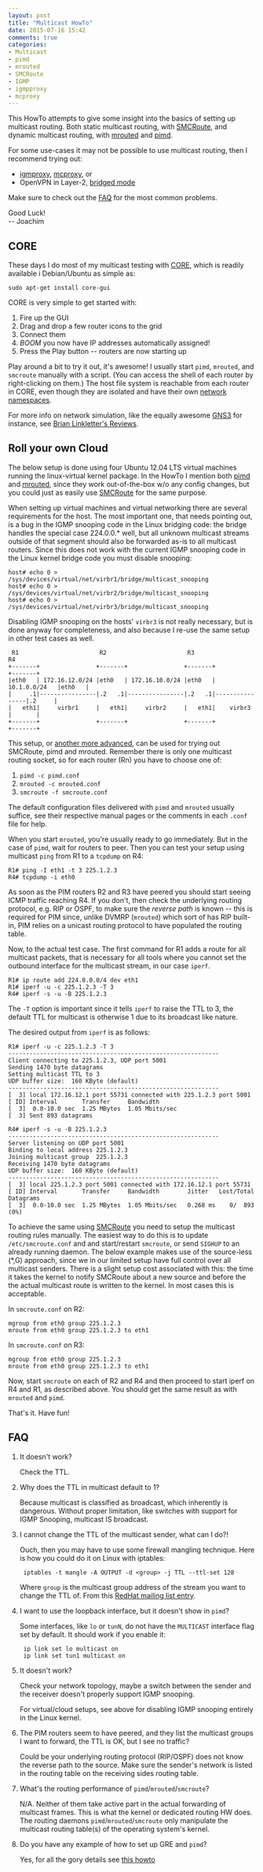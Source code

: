 ```yaml
---
layout: post
title: "Multicast HowTo"
date: 2015-07-16 15:42
comments: true
categories:
- Multicast
- pimd
- mrouted
- SMCRoute
- IGMP
- igmpproxy
- mcproxy
---
```


This HowTo attempts to give some insight into the basics of setting up
multicast routing.  Both static multicast routing, with [SMCRoute][1],
and dynamic multicast routing, with [mrouted][2] and [pimd][3].

For some use-cases it may not be possible to use multicast routing, then
I recommend trying out:

* [igmproxy][4], [mcproxy][5], or
* OpenVPN in Layer-2, [bridged mode][6]

Make sure to check out the [FAQ](#faq) for the most common problems.

Good Luck! <br />
-- Joachim


CORE
----

These days I do most of my multicast testing with [CORE][7], which is
readily available i Debian/Ubuntu as simple as:

    sudo apt-get install core-gui

CORE is very simple to get started with:

1. Fire up the GUI
2. Drag and drop a few router icons to the grid
3. Connect them
4. *BOOM* you now have IP addresses automatically assigned!
5. Press the Play button -- routers are now starting up

Play around a bit to try it out, it's awesome!  I usually start `pimd`,
`mrouted`, and `smcroute` manually with a script.  (You can access the
shell of each router by right-clicking on them.)  The host file system
is reachable from each router in CORE, even though they are isolated and
have their own [network namespaces][8].

For more info on network simulation, like the equally awesome [GNS3][9]
for instance, see [Brian Linkletter's Reviews][10].
   
<a name="roll-your-own"></a>

Roll your own Cloud
-------------------

The below setup is done using four Ubuntu 12.04 LTS virtual machines
running the linux-virtual kernel package.  In the HowTo I mention both
[pimd](/pimd.html) and [mrouted](/mrouted.html), since they work
out-of-the-box w/o any config changes, but you could just as easily
use [SMCRoute](/smcroute.html) for the same purpose.

When setting up virtual machines and virtual networking there are
several requirements for the host.  The most important one, that needs
pointing out, is a bug in the IGMP snooping code in the Linux bridging
code: the bridge handles the special case 224.0.0.* well, but all
unknown multicast streams outside of that segment should also be
forwarded as-is to all multicast routers.  Since this does not work
with the current IGMP snooping code in the Linux kernel bridge code
you must disable snooping:

    host# echo 0 > /sys/devices/virtual/net/virbr1/bridge/multicast_snooping
    host# echo 0 > /sys/devices/virtual/net/virbr2/bridge/multicast_snooping
    host# echo 0 > /sys/devices/virtual/net/virbr3/bridge/multicast_snooping

Disabling IGMP snooping on the hosts' `virbr3` is not really necessary,
but is done anyway for completeness, and also because I re-use the
same setup in other test cases as well.

     R1                       R2                       R3                       R4
    +-------+                +-------+                +-------+                +-------+
    |eth0   | 172.16.12.0/24 |eth0   | 172.16.10.0/24 |eth0   |  10.1.0.0/24   |eth0   |
    |     .1|----------------|.2   .1|----------------|.2   .1|----------------|.2     |
    |   eth1|     virbr1     |   eth1|     virbr2     |   eth1|    virbr3      |       |
    +-------+                +-------+                +-------+                +-------+

This setup, or
[another more advanced](ftp://ftp.troglobit.com/pimd/lab-network.svg),
can be used for trying out SMCRoute, pimd and mrouted.  Remember there
is only one multicast routing socket, so for each router (Rn) you have
to choose one of:

1.  `pimd -c pimd.conf`
2.  `mrouted -c mrouted.conf`
3.  `smcroute -f smcroute.conf`

The default configuration files delivered with `pimd` and `mrouted`
usually suffice, see their respective manual pages or the comments in
each `.conf` file for help.

When you start `mrouted`, you're usually ready to go immediately.  But
in the case of `pimd`, wait for routers to peer.  Then you can test your
setup using multicast `ping` from R1 to a `tcpdump` on R4:

    R1# ping -I eth1 -t 3 225.1.2.3
    R4# tcpdump -i eth0

As soon as the PIM routers R2 and R3 have peered you should start seeing
ICMP traffic reaching R4.  If you don't, then check the underlying
routing protocol, e.g. RIP or OSPF, to make sure the *reverse path* is
known -- this is required for PIM since, unlike DVMRP (`mrouted`) which
sort of has RIP built-in, PIM relies on a unicast routing protocol to
have populated the routing table.

Now, to the actual test case.  The first command for R1 adds a route for
all multicast packets, that is necessary for all tools where you cannot
set the outbound interface for the multicast stream, in our case
`iperf`.
 
    R1# ip route add 224.0.0.0/4 dev eth1
    R1# iperf -u -c 225.1.2.3 -T 3
    R4# iperf -s -u -B 225.1.2.3

The `-T` option is important since it tells `iperf` to raise the TTL to
3, the default TTL for multicast is otherwise 1 due to its broadcast
like nature.

The desired output from `iperf` is as follows:

    R1# iperf -u -c 225.1.2.3 -T 3
    ------------------------------------------------------------
    Client connecting to 225.1.2.3, UDP port 5001
    Sending 1470 byte datagrams
    Setting multicast TTL to 3
    UDP buffer size:  160 KByte (default)
    ------------------------------------------------------------
    [  3] local 172.16.12.1 port 55731 connected with 225.1.2.3 port 5001
    [ ID] Interval       Transfer     Bandwidth
    [  3]  0.0-10.0 sec  1.25 MBytes  1.05 Mbits/sec
    [  3] Sent 893 datagrams

    R4# iperf -s -u -B 225.1.2.3
    ------------------------------------------------------------
    Server listening on UDP port 5001
    Binding to local address 225.1.2.3
    Joining multicast group  225.1.2.3
    Receiving 1470 byte datagrams
    UDP buffer size:  160 KByte (default)
    ------------------------------------------------------------
    [  3] local 225.1.2.3 port 5001 connected with 172.16.12.1 port 55731
    [ ID] Interval       Transfer     Bandwidth        Jitter   Lost/Total Datagrams
    [  3]  0.0-10.0 sec  1.25 MBytes  1.05 Mbits/sec   0.268 ms    0/  893 (0%)

To achieve the same using [SMCRoute](/smcroute.html) you need to setup
the multicast routing rules manually.  The easiest way to do this is to
update `/etc/smcroute.conf` and and start/restart `smcroute`, or send
`SIGHUP` to an already running daemon.  The below example makes use of
the source-less (*,G) approach, since we in our limited setup have full
control over all multicast senders.  There is a slight setup cost
associated with this: the time it takes the kernel to notify SMCRoute
about a new source and before the the actual multicast route is written
to the kernel.  In most cases this is acceptable.

In `smcroute.conf` on R2:

    mgroup from eth0 group 225.1.2.3
    mroute from eth0 group 225.1.2.3 to eth1

In `smcroute.conf` on R3:

    mgroup from eth0 group 225.1.2.3
    mroute from eth0 group 225.1.2.3 to eth1

Now, start `smcroute` on each of R2 and R4 and then proceed to start
iperf on R4 and R1, as described above. You should get the same result
as with `mrouted` and `pimd`.

That's it. Have fun!


FAQ
---

1. It doesn't work?

   Check the TTL.

2. Why does the TTL in multicast default to 1?

   Because multicast is classified as broadcast, which inherently is
   dangerous.  Without proper limitation, like switches with support for
   IGMP Snooping, multicast IS broadcast.

3. I cannot change the TTL of the multicast sender, what can I do?!

   Ouch, then you may have to use some firewall mangling technique.
   Here is how you could do it on Linux with iptables:

        iptables -t mangle -A OUTPUT -d <group> -j TTL --ttl-set 128

   Where `group` is the multicast group address of the stream you want
   to change the TTL of.  From this [RedHat mailing list entry][11].

4. I want to use the loopback interface, but it doesn't show in `pimd`?

   Some interfaces, like `lo` or `tunN`, do not have the `MULTICAST`
   interface flag set by default.  It should work if you enable it:

        ip link set lo multicast on
        ip link set tun1 multicast on

5. It doesn't work?

   Check your network topology, maybe a switch between the sender and
   the receiver doesn't properly support IGMP snooping.

   For virtual/cloud setups, see above for disabling IGMP snooping
   entirely in the Linux kernel.

6. The PIM routers seem to have peered, and they list the multicast
   groups I want to forward, the TTL is OK, but I see no traffic?

   Could be your underlying routing protocol (RIP/OSPF) does not know
   the reverse path to the source.  Make sure the sender's network is
   listed in the routing table on the receiving sides routing table.

7. What's the routing performance of `pimd`/`mrouted`/`smcroute`?

   N/A.  Neither of them take active part in the actual forwarding of
   multicast frames.  This is what the kernel or dedicated routing HW
   does.  The routing daemons `pimd`/`mrouted`/`smcroute` only
   manipulate the multicast routing table(s) of the operating system's
   kernel.

8. Do you have any example of how to set up GRE and `pimd`?

   Yes, for all the gory details see
   [this howto](/blog/2016/07/05/multicast-routing-with-pim-sm-over-gre/)

[1]: https://github.com/troglobit/smcroute/
[2]: https://github.com/troglobit/mrouted/
[3]: https://github.com/troglobit/pimd/
[4]: http://sourceforge.net/projects/igmpproxy/
[5]: https://github.com/mcproxy/mcproxy
[6]: https://community.openvpn.net/openvpn/wiki/OpenVPNBridging
[7]: http://www.nrl.navy.mil/itd/ncs/products/core
[8]: http://blog.scottlowe.org/2013/09/04/introducing-linux-network-namespaces/
[9]: http://www.gns3.com/
[10]: http://www.brianlinkletter.com/open-source-network-simulators/
[11]: http://www.redhat.com/archives/linux-cluster/2007-September/msg00150.html

<!--
  -- Local Variables:
  -- mode: markdown
  -- End:
  -->
